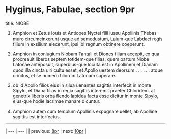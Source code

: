 # Hyginus, Fabulae, section 9pr

title. NIOBE.



1. Amphion et Zetus Iouis et Antiopes Nyctei filii iussu Apollinis Thebas muro circumcinxerunt usque ad semedustum, Laium-que Labdaci regis filium in exsilium eiecerunt, ipsi ibi regnum obtinere coeperunt.



2. Amphion in coniugium Niobam Tantali et Diones filiam accepit, ex qua procreauit liberos septem totidem-que filias; quem partum Niobe Latonae anteposuit, superbius-que locuta est in Apollinem et Dianam quod illa cincta uiri cultu esset, et Apollo uestem deorsum . . . . . . atque crinitus, et se numero filiorum Latonam superare.



3. ob id Apollo filios eius in silua uenantes sagittis interfecit in monte Sipylo, et Diana filias in regia sagittis interemit praeter Chloridem. at genetrix liberis orba flendo lapidea facta esse dicitur in monte Sipylo, eius-que hodie lacrimae manare dicuntur.



4. Amphion autem cum templum Apollinis expugnare uellet, ab Apolline sagittis est interfectus.



---

| --- | --- |
| previous: [8pr](../8pr/) | next: [10pr](../10pr/) |